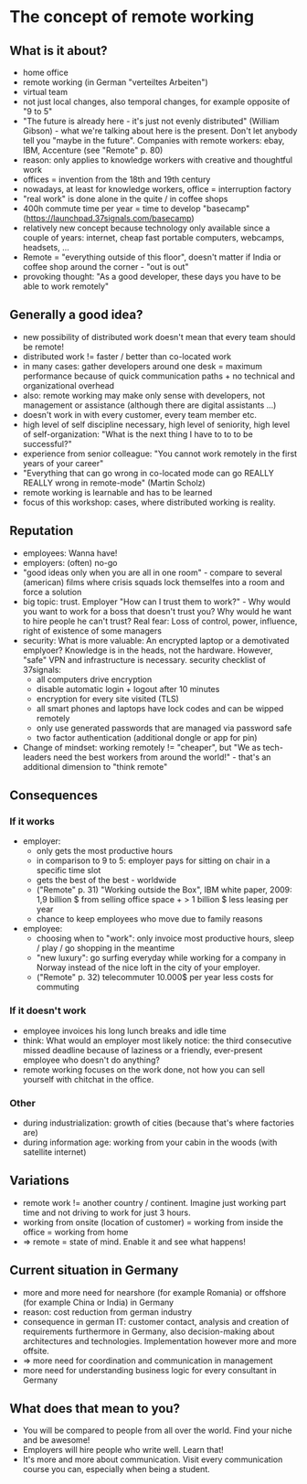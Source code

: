 # The concept of remote working
## What is it about?
- home office
- remote working (in German "verteiltes Arbeiten")
- virtual team
- not just local changes, also temporal changes, for example opposite of "9 to 5"
- "The future is already here - it's just not evenly distributed" (William Gibson) - what we're talking about here is the present. Don't let anybody tell you "maybe in the future". Companies with remote workers: ebay, IBM, Accenture (see "Remote" p. 80)
- reason: only applies to knowledge workers with creative and thoughtful work
- offices = invention from the 18th and 19th century
- nowadays, at least for knowledge workers, office = interruption factory
- "real work" is done alone in the quite / in coffee shops
- 400h commute time per year = time to develop "basecamp" (https://launchpad.37signals.com/basecamp)
- relatively new concept because technology only available since a couple of years: internet, cheap fast portable computers, webcamps, headsets, ...
- Remote = "everything outside of this floor", doesn't matter if India or coffee shop around the corner - "out is out"
- provoking thought: "As a good developer, these days you have to be able to work remotely"

## Generally a good idea?
- new possibility of distributed work doesn't mean that every team should be remote!
- distributed work != faster / better than co-located work
- in many cases: gather developers around one desk = maximum performance because of quick communication paths + no technical and organizational overhead
- also: remote working may make only sense with developers, not management or assistance (although there are digital assistants ...)
- doesn't work in with every customer, every team member etc.
- high level of self discipline necessary, high level of seniority, high level of self-organization: "What is the next thing I have to to to be successful?"
- experience from senior colleague: "You cannot work remotely in the first years of your career"
- "Everything that can go wrong in co-located mode can go REALLY REALLY wrong in remote-mode" (Martin Scholz)
- remote working is learnable and has to be learned
- focus of this workshop: cases, where distributed working is reality.

## Reputation
- employees: Wanna have!
- employers: (often) no-go
- "good ideas only when you are all in one room" - compare to several (american) films where crisis squads lock themselfes into a room and force a solution
- big topic: trust. Employer "How can I trust them to work?" - Why would you want to work for a boss that doesn't trust you? Why would he want to hire people he can't trust? Real fear: Loss of control, power, influence, right of existence of some managers
- security: What is more valuable: An encrypted laptop or a demotivated emplyoer? Knowledge is in the heads, not the hardware. However, "safe" VPN and infrastructure is necessary. security checklist of 37signals:
  - all computers drive encryption
  - disable automatic login + logout after 10 minutes
  - encryption for every site visited (TLS)
  - all smart phones and laptops have lock codes and can be wipped remotely
  - only use generated passwords that are managed via password safe
  - two factor authentication (additional dongle or app for pin)
- Change of mindset: working remotely != "cheaper", but "We as tech-leaders need the best workers from around the world!" - that's an additional dimension to "think remote"
 
## Consequences
### If it works
- employer:
  - only gets the most productive hours
  - in comparison to 9 to 5: employer pays for sitting on chair in a specific time slot
  - gets the best of the best - worldwide
  - ("Remote" p. 31) "Working outside the Box", IBM white paper, 2009: 1,9 billion $ from selling office space + > 1 billion $ less leasing per year
  - chance to keep employees who move due to family reasons
- employee:
  - choosing when to "work": only invoice most productive hours, sleep / play / go shopping in the meantime
  - "new luxury": go surfing everyday while working for a company in Norway instead of the nice loft in the city of your employer.
  - ("Remote" p. 32) telecommuter 10.000$ per year less costs for commuting

### If it doesn't work
- employee invoices his long lunch breaks and idle time
- think: What would an employer most likely notice: the third consecutive missed deadline because of laziness or a friendly, ever-present employee who doesn't do anything?
- remote working focuses on the work done, not how you can sell yourself with chitchat in the office.

### Other
- during industrialization: growth of cities (because that's where factories are)
- during information age: working from your cabin in the woods (with satellite internet)

## Variations
- remote work != another country / continent. Imagine just working part time and not driving to work for just 3 hours.
- working from onsite (location of customer) = working from inside the office = working from home
- => remote = state of mind. Enable it and see what happens!

## Current situation in Germany
- more and more need for nearshore (for example Romania) or offshore (for example China or India) in Germany
- reason: cost reduction from german industry
- consequence in german IT: customer contact, analysis and creation of requirements furthermore in Germany, also decision-making about architectures and technologies. Implementation however more and more offsite.
- => more need for coordination and communication in management
- more need for understanding business logic for every consultant in Germany

## What does that mean to you?
- You will be compared to people from all over the world. Find your niche and be awesome!
- Employers will hire people who write well. Learn that!
- It's more and more about communication. Visit every communication course you can, especially when being a student.
